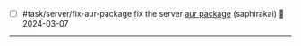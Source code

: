 - [ ] #task/server/fix-aur-package fix the server [aur package](https://aur.archlinux.org/packages/stardust-xr-git) (saphirakai) 📅 2024-03-07

---
